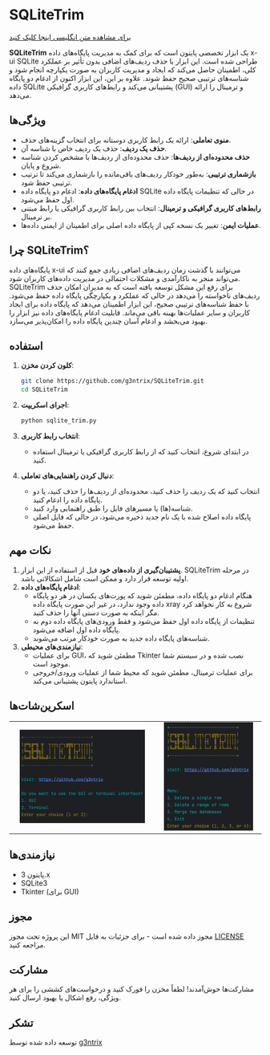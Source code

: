 # SQLiteTrim

[برای مشاهده متن انگلیسی اینجا کلیک کنید](README.md)

**SQLiteTrim** یک ابزار تخصصی پایتون است که برای کمک به مدیریت پایگاه‌های داده x-ui SQLite طراحی شده است. این ابزار با حذف ردیف‌های اضافی بدون تأثیر بر عملکرد کلی، اطمینان حاصل می‌کند که ایجاد و مدیریت کاربران به صورت یکپارچه انجام شود و شناسه‌های ترتیبی صحیح حفظ شوند. علاوه بر این، این ابزار اکنون از ادغام دو پایگاه داده SQLite پشتیبانی می‌کند و رابط‌های کاربری گرافیکی (GUI) و ترمینال را ارائه می‌دهد.

## ویژگی‌ها

- **منوی تعاملی**: ارائه یک رابط کاربری دوستانه برای انتخاب گزینه‌های حذف.
- **حذف یک ردیف**: حذف یک ردیف خاص با شناسه آن.
- **حذف محدوده‌ای از ردیف‌ها**: حذف محدوده‌ای از ردیف‌ها با مشخص کردن شناسه شروع و پایان.
- **بازشماری ترتیبی**: به‌طور خودکار ردیف‌های باقی‌مانده را بازشماری می‌کند تا ترتیب ترتیبی حفظ شود.
- **ادغام پایگاه‌های داده**: ادغام دو پایگاه داده SQLite در حالی که تنظیمات پایگاه داده اول حفظ می‌شود.
- **رابط‌های کاربری گرافیکی و ترمینال**: انتخاب بین رابط کاربری گرافیکی یا رابط مبتنی بر ترمینال.
- **عملیات ایمن**: تغییر یک نسخه کپی از پایگاه داده اصلی برای اطمینان از ایمنی داده‌ها.

## چرا SQLiteTrim؟

پایگاه‌های داده x-ui می‌توانند با گذشت زمان ردیف‌های اضافی زیادی جمع کنند که می‌تواند منجر به ناکارآمدی و مشکلات احتمالی در مدیریت داده‌های کاربران شود. SQLiteTrim برای رفع این مشکل توسعه یافته است که به مدیران امکان حذف ردیف‌های ناخواسته را می‌دهد در حالی که عملکرد و یکپارچگی پایگاه داده حفظ می‌شود. با حفظ شناسه‌های ترتیبی صحیح، این ابزار اطمینان می‌دهد که پایگاه داده برای ایجاد کاربران و سایر عملیات‌ها بهینه باقی می‌ماند. قابلیت ادغام پایگاه‌های داده نیز ابزار را بهبود می‌بخشد و ادغام آسان چندین پایگاه داده را امکان‌پذیر می‌سازد.

## استفاده

1. **کلون کردن مخزن**:
    ```sh
    git clone https://github.com/g3ntrix/SQLiteTrim.git
    cd SQLiteTrim
    ```

2. **اجرای اسکریپت**:
    ```sh
    python sqlite_trim.py
    ```

3. **انتخاب رابط کاربری**:
    - در ابتدای شروع، انتخاب کنید که از رابط کاربری گرافیکی یا ترمینال استفاده کنید.

4. **دنبال کردن راهنمایی‌های تعاملی**:
    - انتخاب کنید که یک ردیف را حذف کنید، محدوده‌ای از ردیف‌ها را حذف کنید، یا دو پایگاه داده را ادغام کنید.
    - شناسه(ها) یا مسیرهای فایل را طبق راهنمایی وارد کنید.
    - پایگاه داده اصلاح شده با یک نام جدید ذخیره می‌شود، در حالی که فایل اصلی حفظ می‌شود.

## نکات مهم

1. **پشتیبان‌گیری از داده‌های خود** قبل از استفاده از این ابزار. SQLiteTrim در مرحله اولیه توسعه قرار دارد و ممکن است شامل اشکالاتی باشد.
2. **ادغام پایگاه‌های داده**:
    - هنگام ادغام دو پایگاه داده، مطمئن شوید که پورت‌های یکسان در هر دو پایگاه داده وجود ندارد، در غیر این صورت پایگاه داده xray شروع به کار نخواهد کرد مگر اینکه به صورت دستی آنها را حذف کنید.
    - تنظیمات از پایگاه داده اول حفظ می‌شود و فقط ورودی‌های پایگاه داده دوم به پایگاه داده اول اضافه می‌شود.
    - شناسه‌های پایگاه داده جدید به صورت خودکار مرتب می‌شوند.
3. **نیازمندی‌های محیطی**:
    - برای عملیات GUI، مطمئن شوید که Tkinter نصب شده و در سیستم شما موجود است.
    - برای عملیات ترمینال، مطمئن شوید که محیط شما از عملیات ورودی/خروجی استاندارد پایتون پشتیبانی می‌کند.

## اسکرین‌شات‌ها

<table>
  <tr>
    <td style="text-align: center;"><img src="SC/2.jpg" alt="Menu" width="90%"></td>
    <td style="text-align: center;"><img src="SC/1.jpg" alt="Process" width="90%"></td>
  </tr>
</table>

## نیازمندی‌ها

- پایتون 3.x
- SQLite3
- Tkinter (برای GUI)

## مجوز

این پروژه تحت مجوز MIT مجوز داده شده است - برای جزئیات به فایل [LICENSE](LICENSE) مراجعه کنید.

## مشارکت

مشارکت‌ها خوش‌آمدند! لطفاً مخزن را فورک کنید و درخواست‌های کششی را برای هر ویژگی، رفع اشکال یا بهبود ارسال کنید.

## تشکر

توسعه داده شده توسط [g3ntrix](https://github.com/g3ntrix)
